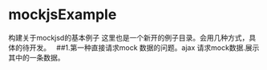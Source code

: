 # mockjsExample
构建关于mockjsd的基本例子
   这里也是一个新开的例子目录。会用几种方式，具体的待开发。
   ##1.第一种直接请求mock 数据的问题。ajax 请求mock数据.展示其中的一条数据。      
